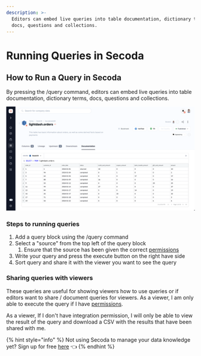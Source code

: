 ```yaml
---
description: >-
  Editors can embed live queries into table documentation, dictionary terms,
  docs, questions and collections.
---
```


# Running Queries in Secoda

## How to Run a Query in Secoda

By pressing the /query command, editors can embed live queries into table documentation, dictionary terms, docs, questions and collections.&#x20;

![](../../.gitbook/assets/image-1.png)

### Steps to running queries

1. Add a query block using the /query command&#x20;
2. Select a "source" from the top left of the query block
   1. Ensure that the source has been given the correct [permissions](../../user-management/resource-permissions.md)
3. Write your query and press the execute button on the right have side
4. Sort query and share it with the viewer you want to see the query

### Sharing queries with viewers

These queries are useful for showing viewers how to use queries or if editors want to share / document queries for viewers. As a viewer, I am only able to execute the query if I have [permissions](../../user-management/integration-permissions.md).&#x20;

As a viewer, If I don't have integration permission, I will only be able to view the result of the query and download a CSV with the results that have been shared with me.&#x20;

{% hint style="info" %}
Not using Secoda to manage your data knowledge yet? Sign up for free [here](https://app.secoda.co) 👈
{% endhint %}
